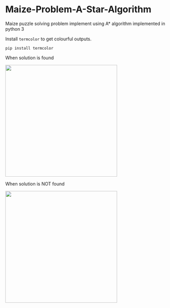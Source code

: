 # Maize-Problem-A-Star-Algorithm

Maize puzzle solving problem implement using A* algorithm implemented in python 3

Install `termcolor` to get colourful outputs.

```
pip install termcolor
```

<p>
  <p>When solution is found</p>
  <img src="https://image.ibb.co/cmddQa/Screen_Shot_2017_03_29_at_2_26_58_AM.png" width="350"/>
  <br>
  <p>When solution is NOT found</p>
  <img src="https://image.ibb.co/fzbtrF/Screen_Shot_2017_03_29_at_2_17_39_AM.png" width="350"/>
</p>
